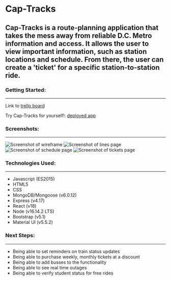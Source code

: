 # Cap-Tracks
Cap-Tracks is a route-planning application that takes the mess away from reliable D.C. Metro information and access. It allows the user to view important information, such as station locations and schedule. From there, the user can create a 'ticket' for a specific station-to-station ride. 
---------------

### Getting Started: 
---------
Link to [trello board](https://trello.com/b/HGuUv6hL/unit-3-project)

Try Cap-Tracks for yourself!:
[deployed app](https://cap-tracks.herokuapp.com/)
### Screenshots:
----------
![Screenshot of wireframe](https://i.imgur.com/FZieaFA.png)
![Screenshot of lines page](https://i.imgur.com/gokFZ10.png)
![Screenshot of schedule page](https://i.imgur.com/3Hn52cK.png)
![Screenshot of tickets page](https://i.imgur.com/FEOQusG.png)
### Technologies Used:
-----------
* Javascript (ES2015)
* HTML5
* CSS
* MongoDB/Mongoose (v6.0.12)
* Express (v4.17)
* React (v18)
* Node (v16.14.2 LTS)
* Bootstrap (v5.1)
* Material UI (v5.5.2)


### Next Steps:
-----------
* Being able to set reminders on train status updates
* Being able to purchase weekly, monthly tickets at a discount
* Being able to add busses to the functionality
* Being able to see real time outages
* Being able to verify student status for free rides